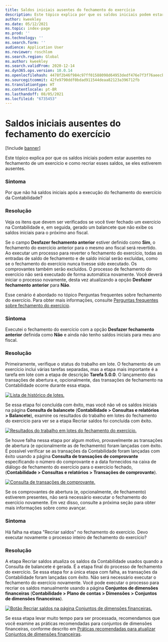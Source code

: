 ```yaml
---
title: Saldos iniciais ausentes do fechamento do exercício
description: Este tópico explica por que os saldos iniciais podem estar ausentes no fechamento de um exercício e como recriar esses saldos, se eles estiverem ausentes.
author: kweekley
ms.date: 05/12/2021
ms.topic: index-page
ms.prod: ''
ms.technology: ''
ms.search.form: ''
audience: Application User
ms.reviewer: roschlom
ms.search.region: Global
ms.author: kweekley
ms.search.validFrom: 2020-12-14
ms.dyn365.ops.version: 10.0.14
ms.openlocfilehash: 4478f2b46f984c97ff01588098d64953dedf476e7f3f76aeecb29a0ff0074b9d
ms.sourcegitcommit: 42fe9790ddf0bdad911544deaa82123a396712fb
ms.translationtype: HT
ms.contentlocale: pt-BR
ms.lasthandoff: 08/05/2021
ms.locfileid: "6735453"
---
```

# <a name="year-end-close-missing-opening-balances"></a>Saldos iniciais ausentes do fechamento do exercício

[!include [banner](../includes/banner.md)]

Este tópico explica por que os saldos iniciais podem estar ausentes no fechamento de um exercício e como recriar esses saldos, se eles estiverem ausentes.

### <a name="symptom"></a>Sintoma

Por que não há saldos iniciais após a execução do fechamento do exercício da Contabilidade? 

### <a name="resolution"></a>Resolução

Veja os itens que devem ser verificados se você tiver fechado um exercício na Contabilidade e, em seguida, gerado um balancete que não exibe os saldos iniciais para o próximo ano fiscal.

Se o campo **Desfazer fechamento anterior** estiver definido como **Sim**, o fechamento do exercício anterior para o mesmo ano fiscal será revertido. Ao executar um processo para reverter o fechamento do exercício, todas as entradas de saldo de fechamento e de saldo inicial serão excluídas, como se o fechamento do exercício nunca tivesse sido executado. Os comprovantes também serão excluídos. O processo de fechamento do exercício não será executado de forma automática novamente. Você deverá iniciar o processo novamente, desta vez atualizando a opção **Desfazer fechamento anterior** para **Não**.

Esse cenário é abordado no tópico Perguntas frequentes sobre fechamento do exercício. Para obter mais informações, consulte [Perguntas frequentes sobre fechamento do exercício](faq-year-end-activities.md).

### <a name="symptom"></a>Sintoma

Executei o fechamento do exercício com a opção **Desfazer fechamento anterior** definida como **Não** e ainda não tenho saldos iniciais para meu ano fiscal.

### <a name="resolution"></a>Resolução

Primeiramente, verifique o status do trabalho em lote. O fechamento de um exercício inclui várias tarefas separadas, mas a etapa mais importante é a tarefa em lote com a etapa de descrição **Tarefa 5.0.0**. O lançamento das transações de abertura e, opcionalmente, das transações de fechamento na Contabilidade ocorre durante essa etapa. 

[![Lista de histórico de lotes.](./media/yec-mssng-open-blnces-01.png)](./media/yec-mssng-open-blnces-01.png)

Se essa etapa foi concluída com êxito, mas você não vê os saldos iniciais na página **Consulta de balancete** (**Contabilidade > Consultas e relatórios > Balancete**), examine os resultados do trabalho em lotes do fechamento do exercício para ver se a etapa Recriar saldos foi concluída com êxito.

[![Resultados do trabalho em lotes do fechamento do exercício.](./media/yec-mssng-open-blnces-02.png)](./media/yec-mssng-open-blnces-02.png)

Se houve falha nessa etapa por algum motivo, provavelmente as transações de abertura (e opcionalmente as de fechamento) foram lançadas com êxito. É possível verificar se as transações da Contabilidade foram lançadas com êxito usando a página **Consulta de transações de comprovante** especificando o número do comprovante e a data fornecidos na caixa de diálogo de fechamento do exercício para o exercício fechado, (**Contabilidade > Consultas e relatórios > Transações de comprovante**).

[![Consulta de transações de comprovante.](./media/yec-mssng-open-blnces-03.png)](./media/yec-mssng-open-blnces-03.png)

Se os comprovantes de abertura (e, opcionalmente, de fechamento) estiverem presentes, não será necessário executar o fechamento do exercício novamente. Em vez disso, consulte a próxima seção para obter mais informações sobre como avançar.

### <a name="symptom"></a>Sintoma

Há falha na etapa "Recriar saldos" no fechamento do exercício. Devo executar novamente o processo inteiro de fechamento do exercício?

### <a name="resolution"></a>Resolução

A etapa Recriar saldos atualiza os saldos da Contabilidade usados quando a Consulta de balancete é gerada.  É a etapa final do processo de fechamento do exercício.  Se essa etapa for a única etapa com falha, as transações da Contabilidade foram lançadas com êxito.  Não será necessário executar o fechamento do exercício novamente. Você pode executar o processo para recriar os saldos manualmente usando a página **Conjuntos de dimensões financeiras** (**Contabilidade > Plano de contas > Dimensões > Conjuntos de dimensões financeiras**).

[![Botão Recriar saldos na página Conjuntos de dimensões financeiras.](./media/yec-mssng-open-blnces-04.png)](./media/yec-mssng-open-blnces-04.png)

Se essa etapa levar muito tempo para ser processada, recomendamos que você examine as práticas recomendadas para conjuntos de dimensões financeiras, conforme descrito em [Práticas recomendadas para atualizar Conjuntos de dimensões financeiras](https://community.dynamics.com/365/financeandoperations/b/dynamics-365-finance-blog/posts/best-practices-for-updating-financial-dimension-set-dimension-sets). 

